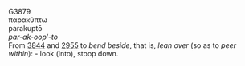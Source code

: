 G3879  
παρακύπτω  
parakuptō  
*par-ak-oop‘-to*  
From [3844](g3844) and [2955](g2955) to *bend* *beside*, that is, *lean*
*over* (so as to *peer* *within*): - look (into), stoop down.  
